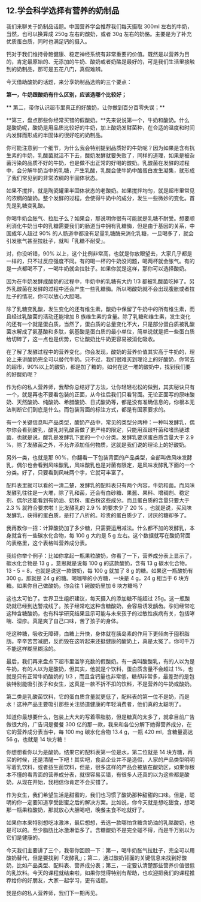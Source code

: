 ## 12.学会科学选择有营养的奶制品
我们来聊关于奶制品话题。中国营养学会推荐我们每天摄取 300ml 左右的牛奶，当然，也可以换算成 250g 左右的酸奶，或者 30g 左右的奶酪。主要是为了补充优质蛋白质，同时也满足钙的摄入。


钙对于我们维持骨骼健康、稳定神经系统有非常重要的价值。既然是以营养为目的，肯定最原始的、无添加的牛奶、酸奶或者奶酪是最好的，可是我们生活里接触到的奶制品，那可是五花八门，真假难辨。


今天借助酸奶的话题，来分享奶制品选购的三个要点：


**第一，牛奶跟酸奶有什么区别，应该选哪个比较好；**


\*\* 第二，带你认识超市里真正的好酸奶，让你做到百分百零失误；\*\*


**第三，盘点那些你经常买错的假酸奶。**先来说说第一个，牛奶和酸奶。什么是酸奶呢，酸奶是用品质比较好的牛奶，加上酸奶发酵菌种，在合适的温度和时间内发酵而形成的半固体的很好吃的奶制品。


你可能注意到一个细节，为什么我会特别提到品质好的牛奶呢？因为如果是含有抗生素的牛奶，乳酸菌就活不下去，酸奶发酵就要失败了，同样的道理，如果是被杂菌污染的品质不好的牛奶，也是做不出正常的好喝的酸奶。乳酸菌在发酵的过程中，会分解牛奶当中的乳糖，产生乳酸，乳酸会使牛奶中酪蛋白发生凝集，就形成了我们常见到的非常浓稠的半固体状态。


如果不搅拌，就是陶瓷罐里半固体状态的老酸奶。如果搅拌均匀，就是超市里常见的浓稠的酸奶。整个发酵的过程，会使得牛奶中的成分，发生一些微妙的变化。首先是乳糖变乳酸。


你喝牛奶会胀气、拉肚子么？如果会，那说明你很有可能就是乳糖不耐受。想要顺利消化牛奶当中的乳糖需要我们的肠道当中拥有乳糖酶，但是由于基因的关系，中国成年人超过 90% 的人肠道中都没有足量乳糖酶来消化乳糖，一旦喝多了，就会引发胀气甚至拉肚子，就叫「乳糖不耐受」。


对，你没听错，90% 以上，这个比例非常高，也就是你放眼望去，大家几乎都是一样的，只不过反应强度不同。有的喝一杯的牛奶没问题，喝两杯就会胀气。有的是一点都喝不了，一喝牛奶就会拉肚子。如果你就是这样，那你可以选择酸奶。


因为在牛奶发酵成酸奶的过程中，牛奶中的乳糖有大约 1/3 都被乳酸菌吃掉了。另外乳酸菌在发酵的过程中还会产生一些乳糖酶。所以喝酸奶就不会出现腹胀或者拉肚子的情况，你可以放心大胆喝。


除了乳糖变乳酸，发生变化的还有维生素，酸奶中保留了牛奶中的所有维生素，而且经过乳酸菌的活动还能增加 B 族维生素的含量。除了乳糖和维生素，发生变化的还有一个就是蛋白质，当然了，蛋白质的总量变化不大，只是部分蛋白质被乳酸菌水解成了氨基酸和多肽，氨基酸是蛋白质的最小单位，简单说就是把一些蛋白质给切碎了，这一点也是优势，它让酸奶比牛奶更容易被消化吸收。


在了解了发酵过程中的营养变化，你会发现，酸奶的营养价值其实高于牛奶的，理论上来讲酸奶完全可以替代牛奶。只不过，我们很难买到理论上的好酸奶，你常去的超市，90%以上的酸奶，都是加了糖的。如何在这一堆的酸奶中，找到我们要的好酸奶呢？


作为你的私人营养师，我帮你总结好了方法，让你轻轻松松的做到，其实秘诀只有一个，就是再也不要看包装的正面，从今往后我们只看背面。无论正面写的原味酸奶、天然酸奶、纯酸奶、希腊酸奶、日式酸奶等，都是没有准确信息的，你根本无法判断它们到底是什么。而包装背面的标注方式，都是有国家要求的。


有一个关键信息叫产品类型，酸奶产品中，常见的类型分两种：一种叫发酵乳，偶尔你会看到酸乳，酸乳对乳酸菌做了更严格的限定，只能用双歧杆菌和嗜热链球菌，也就是说，酸乳是发酵乳下面的一个小分类。发酵乳要求蛋白质含量大于 2.9 %，除了发酵菌之外，不允许添加任何物质，这就是我们说的理论上的好酸奶。


另外一类，也就是那 90%，你翻看一下包装背面的产品类型，全部叫做风味发酵乳，偶尔也会看到风味酸乳，风味酸乳也是对菌有限定，是风味发酵乳下面的一个分类。好了，只要看到风味两个字，它就可丰富了。


配料表里就可以看的一清二楚，发酵乳的配料表只有两个内容，牛奶和菌。而风味发酵乳往往是一大堆，除了乳和菌，还会有白砂糖、果酱、果料、增稠剂、稳定剂、偶尔还能看到有奶油、奶粉、蛋白粉这些成分。而且蛋白质的含量只要大于 2.3 % 就符合要求啦！比发酵乳的 2.9 % 的要求少了 20 % 。也就是说，买风味发酵乳，获得的蛋白质，是打了八折的。珍贵的蛋白质少了，讨厌的糖却多了。


我再教你一招：计算酸奶加了多少糖，只需要运用减法。什么都不加的发酵乳，本身就含有一些碳水化合物，每 100 g 大约是 5 g 左右。这个数据就写在酸奶背面的表格里，这个表格叫营养成分表。


我给你举个例子：比如你拿起一瓶果粒酸奶，你看了一下，营养成分表上显示了，碳水化合物是 13 g ，意思就是说每 100 g 的这款酸奶，含有 13 g 碳水化合物。13 - 5 = 8，也就是说这一款酸奶，每 100 g 就加了 8 g 的糖。如果这一瓶酸奶有 300 g，那就是 24 g 的糖。喝咖啡的小方糖，一块是 4 g，24 g 相当于 6 块方糖。如果你自己做酸奶，你会往 1 碗酸奶里加 6 块方糖吗？


这也太可怕了。世界卫生组织建议，每天摄入的添加糖不能超过 25g。这一瓶酸奶就已经到达警戒线了。孩子经常吃这种含糖酸奶，会容易诱发龋齿。孕妇经常吃这种含糖酸奶，也有科学研究结果显示可能与未来孩子的过敏性疾病有关，包括哮喘、湿疹。真是爽了自己口味，苦了孩子的身体。


吃这种糖，吸收无障碍，血糖上升快，身体就在胰岛素的作用下更倾向于囤积脂肪。辛辛苦苦减肥，反而毁在这听起来还挺健康的酸奶上，真是太冤了。你可千万不能这样糊里糊涂的。


最后，我们再来盘点下超市里滥竽充数的假酸奶。有一类叫酸酸乳，有的人以为是牛奶，有的人以为是酸奶，但其实，他就是个饮料，蛋白质含量不会超过 1%，也就是只有正常牛奶酸奶的 1/3 ，而且含钙量也非常低，糖却非常多，最差劲的是包装特别能吸引孩子和女生，这真是一款不折不扣的饮料，不是营养的牛奶或酸奶。


第二类是乳酸菌饮料，它的蛋白质含量就更低了，配料表的第一位不是奶，而是水！这种产品主要吸引那些关注肠道健康的年轻消费者，他们真的太聪明了。


知道你最想要什么，包装上大大的写着零脂肪，但是糖真的太多了，就拿目前广告做很大的，广告词是餐餐 300 亿的那一款，我来和各位分解下她得营养成分，在它的营养成分表当中，每 100 mg 碳水化合物 13.4 g，一瓶 420 ml，含糖量高达 56 g，也就是 14 块方糖！


你想想看你以为是酸奶，结果它的配料表第一位是水，第二位就是 14 块方糖，再买的时候，还是清醒一下吧！其实吧，食品企业并不是造假，人家的产品类型明明写着乳饮料，或者益生菌饮料，但是，很多这样的产品会被放在酸奶区，如果你根本不懂的看背面的营养成分表，就很容易买错，有很多人还真的以为这些都是酸奶，从现在开始，我相信你肯定不会买错了。


作为女生，我们希望生活是甜蜜的，我们也习惯了酸奶那种甜甜的口味。但是，聪明的你一定要知道享受甜蜜之后的解决方案。比如说，你今天就是想吃甜食，想喝那一瓶果粒酸奶，那就放心大胆喝吧，晚餐主食不吃就好了。


如果你本来特别想吃冰激淋，最后想想，去选一款哪怕含糖含奶油的乳酪酸奶，也是可以的。至少脂肪比冰激淋低多了。含糖酸奶不是完全碰不得，而是千万别以为它们是健康的。


今天我们主要讲了三个，我带你回顾一下：第一，喝牛奶胀气拉肚子，完全可以用酸奶替代，但是要找到「发酵乳」；第二，通过酸奶背面的关键信息来找到好酸奶，比如产品类型、配料表、营养成分表；第三，一定要认清楚那些营养价值很低的乳饮料。今天的课程就结束啦，如果你觉得特别有帮助，也欢迎把我们的课程推荐给你的好朋友，大家一起学习，更有话题。


我是你的私人营养师，我们下一期再见。

